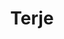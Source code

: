 ---
layout: profil
title: Terje
permalink: /profil/terje
navn: Terje Kolderup
stilling: Hovedlærer i IT-utvikling
profilbilde: /assets/ansatt-bilder/terje.jpeg
bosted: Stavern
links: [
        "playterje.com",
        "linkedin.com/in/kolderup",
        "twitter.com/terjekol",
      ]
discord: Terje#0422
books: [
        {
          book: "Java for alle",
          year: "2020",
          publisher: "Cappelen Damm Akademisk",
          buy: "https://www.norli.no/java-for-alle",
        },
        {
          book: "Koding for alle i JavaScript",
          year: "2003",
          publisher: "Tapir akademisk forlag",
          buy:
            "https://www.cappelendamm.no/_koding-for-alle-i-javascript-terje-kolderup-9788202661243",
        },
      ]
contacts: ["terje@getacademy.no", "95228064"]
description: [
        "Terje Kolderup har en master i informatikk fra Universitetet i Oslo, samt ettårig praktisk pedagogisk utdanning.",
        "Han har jobbet som IT-utvikler, prosjektleder, IT-arkitekt, lærer og gründer."] 
brenner-for: [
        "Matematikk",
        "Bruk av IT innen matematikk-undervisning",
        "Pedagogikk og psykologi - særlig personlighetstypepsykologi. ",
      ]
---